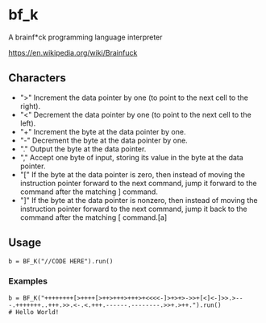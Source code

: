 # bf_k
A brainf*ck programming language interpreter

https://en.wikipedia.org/wiki/Brainfuck

## Characters

* ">"	Increment the data pointer by one (to point to the next cell to the right).
* "<"	Decrement the data pointer by one (to point to the next cell to the left).
* "+"	Increment the byte at the data pointer by one.
*	"-" Decrement the byte at the data pointer by one.
* "."	Output the byte at the data pointer.
* ","	Accept one byte of input, storing its value in the byte at the data pointer.
* "["	If the byte at the data pointer is zero, then instead of moving the instruction pointer forward to the next command, jump it forward to the command after the matching ] command.
* "]"	If the byte at the data pointer is nonzero, then instead of moving the instruction pointer forward to the next command, jump it back to the command after the matching [ command.[a]

## Usage

```
b = BF_K("//CODE HERE").run()

```

### Examples

```
b = BF_K("++++++++[>++++[>++>+++>+++>+<<<<-]>+>+>->>+[<]<-]>>.>---.+++++++..+++.>>.<-.<.+++.------.--------.>>+.>++.").run()
# Hello World!
```
